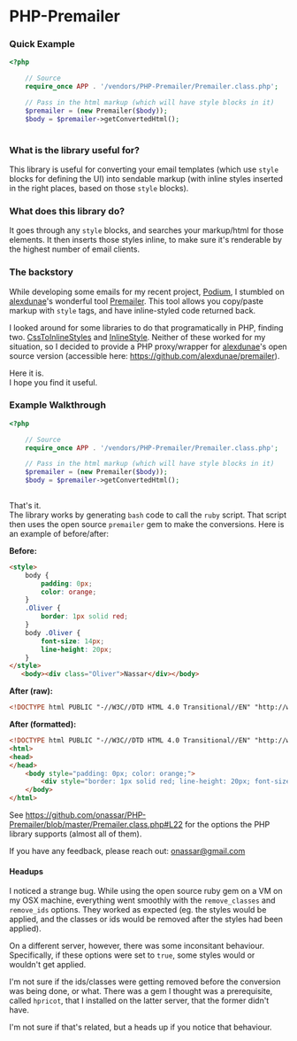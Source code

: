 PHP-Premailer
=============

### Quick Example

``` php
<?php

    // Source
    require_once APP . '/vendors/PHP-Premailer/Premailer.class.php';

    // Pass in the html markup (which will have style blocks in it)
    $premailer = (new Premailer($body));    
    $body = $premailer->getConvertedHtml();
    
```

### What is the library useful for?

This library is useful for converting your email templates (which use `style` blocks for defining the UI) into sendable markup (with inline styles inserted in the right places, based on those `style` blocks).

### What does this library do?

It goes through any `style` blocks, and searches your markup/html for those elements. It then inserts those styles inline, to make sure it's renderable by the highest number of email clients.

### The backstory

While developing some emails for my recent project, [Podium](http://hellopodium.com/), I stumbled on [alexdunae](https://github.com/alexdunae)'s wonderful tool [Premailer](http://premailer.dialect.ca/). This tool allows you copy/paste markup with `style` tags, and have inline-styled code returned back.

I looked around for some libraries to do that programatically in PHP, finding two. [CssToInlineStyles](https://github.com/tijsverkoyen/CssToInlineStyles) and [InlineStyle](https://github.com/christiaan/InlineStyle). Neither of these worked for my situation, so I decided to provide a PHP proxy/wrapper for [alexdunae](https://github.com/alexdunae/premailer)'s open source version (accessible here: <https://github.com/alexdunae/premailer>).

Here it is.  
I hope you find it useful.

### Example Walkthrough

``` php
<?php

    // Source
    require_once APP . '/vendors/PHP-Premailer/Premailer.class.php';

    // Pass in the html markup (which will have style blocks in it)
    $premailer = (new Premailer($body));    
    $body = $premailer->getConvertedHtml();
    
```

That's it.  
The library works by generating `bash` code to call the `ruby` script. That script then uses the open source `premailer` gem to make the conversions. Here is an example of before/after:

**Before:**

``` html
<style>
	body {
		padding: 0px;
		color: orange;
	}
	.Oliver {
		border: 1px solid red;
	}
	body .Oliver {
		font-size: 14px;
		line-height: 20px;
	}
</style>
   <body><div class="Oliver">Nassar</div></body>
```

**After (raw):**

``` html
<!DOCTYPE html PUBLIC "-//W3C//DTD HTML 4.0 Transitional//EN" "http://www.w3.org/TR/REC-html40/loose.dtd"><html><head></head><body style="padding: 0px; color: orange;"><div style="border: 1px solid red; line-height: 20px; font-size: 14px;">Nassar</div></body></html>
```

**After (formatted):**

``` html
<!DOCTYPE html PUBLIC "-//W3C//DTD HTML 4.0 Transitional//EN" "http://www.w3.org/TR/REC-html40/loose.dtd">
<html>
<head>
</head>
	<body style="padding: 0px; color: orange;">
		<div style="border: 1px solid red; line-height: 20px; font-size: 14px;">Nassar</div>
	</body>
</html>
```

See <https://github.com/onassar/PHP-Premailer/blob/master/Premailer.class.php#L22> for the options the PHP library supports (almost all of them).

If you have any feedback, please reach out: <onassar@gmail.com>

#### Headups
I noticed a strange bug. While using the open source ruby gem on a VM on my OSX machine, everything went smoothly with the `remove_classes` and `remove_ids` options. They worked as expected (eg. the styles would be applied, and the classes or ids would be removed after the styles had been applied).

On a different server, however, there was some inconsitant behaviour. Specifically, if these options were set to `true`, some styles would or wouldn't get applied.

I'm not sure if the ids/classes were getting removed before the conversion was being done, or what. There was a gem I thought was a prerequisite, called `hpricot`, that I installed on the latter server, that the former didn't have.

I'm not sure if that's related, but a heads up if you notice that behaviour.